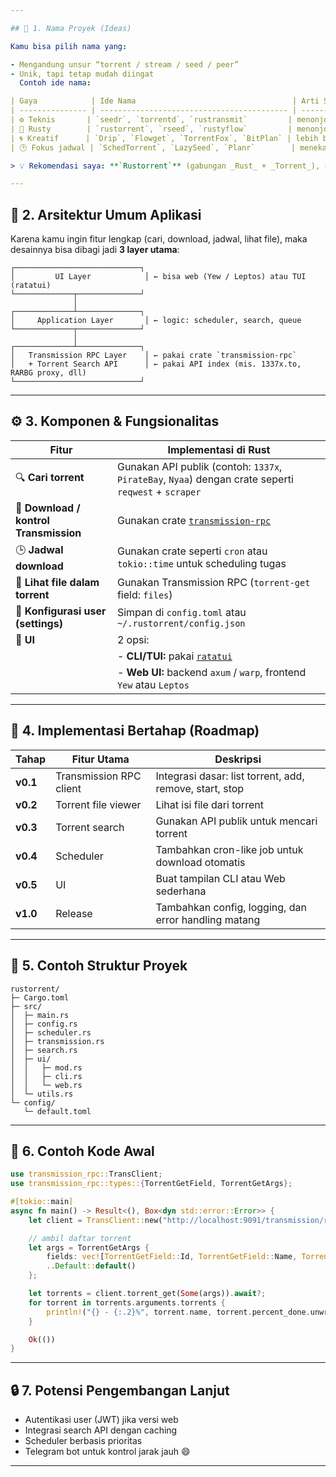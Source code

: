```yaml
---

## 🧠 1. Nama Proyek (Ideas)

Kamu bisa pilih nama yang:

- Mengandung unsur “torrent / stream / seed / peer”
- Unik, tapi tetap mudah diingat
  Contoh ide nama:

| Gaya            | Ide Nama                                   | Arti Singkat                   |
| --------------- | ------------------------------------------ | ------------------------------ |
| ⚙️ Teknis       | `seedr`, `torrentd`, `rustransmit`         | menonjolkan sisi teknis        |
| 🧩 Rusty        | `rustorrent`, `rseed`, `rustyflow`         | menonjolkan Rust               |
| 🌀 Kreatif      | `Drip`, `Flowget`, `TorrentFox`, `BitPlan` | lebih bebas, branding-friendly |
| 🕒 Fokus jadwal | `SchedTorrent`, `LazySeed`, `Planr`        | menekankan fitur scheduling    |

> 💡 Rekomendasi saya: **`Rustorrent`** (gabungan _Rust_ + _Torrent_), simpel dan mudah diingat.

---
```


## 🧩 2. Arsitektur Umum Aplikasi

Karena kamu ingin fitur lengkap (cari, download, jadwal, lihat file), maka desainnya bisa dibagi jadi **3 layer utama**:

```
┌────────────────────────────┐
│         UI Layer            │ ← bisa web (Yew / Leptos) atau TUI (ratatui)
└─────────────┬──────────────┘
              │
┌─────────────┴──────────────┐
│     Application Layer       │ ← logic: scheduler, search, queue
└─────────────┬──────────────┘
              │
┌─────────────┴──────────────┐
│   Transmission RPC Layer    │ ← pakai crate `transmission-rpc`
│   + Torrent Search API      │ ← pakai API index (mis. 1337x.to, RARBG proxy, dll)
└────────────────────────────┘
```

---

## ⚙️ 3. Komponen & Fungsionalitas

| Fitur                                  | Implementasi di Rust                                                                                 |
| -------------------------------------- | ---------------------------------------------------------------------------------------------------- |
| 🔍 **Cari torrent**                    | Gunakan API publik (contoh: `1337x`, `PirateBay`, `Nyaa`) dengan crate seperti `reqwest` + `scraper` |
| 🧭 **Download / kontrol Transmission** | Gunakan crate [`transmission-rpc`](https://crates.io/crates/transmission-rpc)                        |
| 🕒 **Jadwal download**                 | Gunakan crate seperti `cron` atau `tokio::time` untuk scheduling tugas                               |
| 📂 **Lihat file dalam torrent**        | Gunakan Transmission RPC (`torrent-get` field: `files`)                                              |
| 💾 **Konfigurasi user (settings)**     | Simpan di `config.toml` atau `~/.rustorrent/config.json`                                             |
| 🧰 **UI**                              | 2 opsi:                                                                                              |
|                                        | - **CLI/TUI:** pakai [`ratatui`](https://crates.io/crates/ratatui)                                   |
|                                        | - **Web UI:** backend `axum` / `warp`, frontend `Yew` atau `Leptos`                                  |

---

## 🧱 4. Implementasi Bertahap (Roadmap)

| Tahap    | Fitur Utama             | Deskripsi                                               |
| -------- | ----------------------- | ------------------------------------------------------- |
| **v0.1** | Transmission RPC client | Integrasi dasar: list torrent, add, remove, start, stop |
| **v0.2** | Torrent file viewer     | Lihat isi file dari torrent                             |
| **v0.3** | Torrent search          | Gunakan API publik untuk mencari torrent                |
| **v0.4** | Scheduler               | Tambahkan cron-like job untuk download otomatis         |
| **v0.5** | UI                      | Buat tampilan CLI atau Web sederhana                    |
| **v1.0** | Release                 | Tambahkan config, logging, dan error handling matang    |

---

## 🔧 5. Contoh Struktur Proyek

```
rustorrent/
├─ Cargo.toml
├─ src/
│  ├─ main.rs
│  ├─ config.rs
│  ├─ scheduler.rs
│  ├─ transmission.rs
│  ├─ search.rs
│  ├─ ui/
│  │   ├─ mod.rs
│  │   ├─ cli.rs
│  │   └─ web.rs
│  └─ utils.rs
└─ config/
   └─ default.toml
```

---

## 📡 6. Contoh Kode Awal

```rust
use transmission_rpc::TransClient;
use transmission_rpc::types::{TorrentGetField, TorrentGetArgs};

#[tokio::main]
async fn main() -> Result<(), Box<dyn std::error::Error>> {
    let client = TransClient::new("http://localhost:9091/transmission/rpc", "user", "pass");

    // ambil daftar torrent
    let args = TorrentGetArgs {
        fields: vec![TorrentGetField::Id, TorrentGetField::Name, TorrentGetField::PercentDone],
        ..Default::default()
    };

    let torrents = client.torrent_get(Some(args)).await?;
    for torrent in torrents.arguments.torrents {
        println!("{} - {:.2}%", torrent.name, torrent.percent_done.unwrap_or(0.0) * 100.0);
    }

    Ok(())
}
```

---

## 🔒 7. Potensi Pengembangan Lanjut

- Autentikasi user (JWT) jika versi web
- Integrasi search API dengan caching
- Scheduler berbasis prioritas
- Telegram bot untuk kontrol jarak jauh 😄

---
